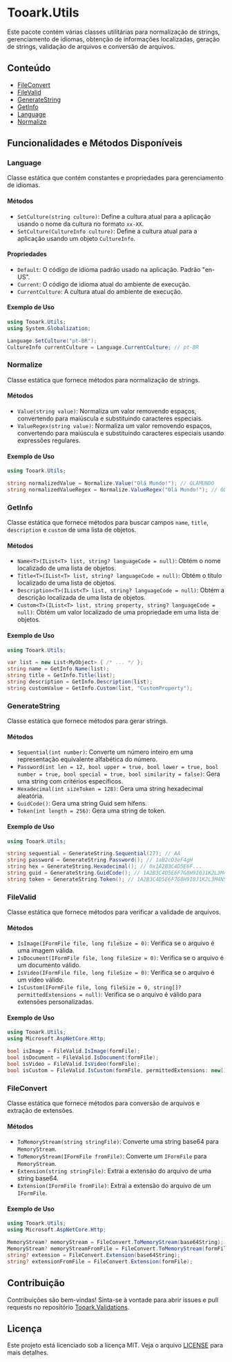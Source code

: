 # Tooark.Utils

Este pacote contém várias classes utilitárias para normalização de strings, gerenciamento de idiomas, obtenção de informações localizadas, geração de strings, validação de arquivos e conversão de arquivos.

## Conteúdo

- [FileConvert](#fileconvert)
- [FileValid](#filevalid)
- [GenerateString](#generatestring)
- [GetInfo](#getinfo)
- [Language](#language)
- [Normalize](#normalize)

## Funcionalidades e Métodos Disponíveis

### Language

Classe estática que contém constantes e propriedades para gerenciamento de idiomas.

#### Métodos

- `SetCulture(string culture)`: Define a cultura atual para a aplicação usando o nome da cultura no formato `xx-XX`.
- `SetCulture(CultureInfo culture)`: Define a cultura atual para a aplicação usando um objeto `CultureInfo`.

#### Propriedades

- `Default`: O código de idioma padrão usado na aplicação. Padrão "en-US".
- `Current`: O código de idioma atual do ambiente de execução.
- `CurrentCulture`: A cultura atual do ambiente de execução.

#### Exemplo de Uso

```csharp
using Tooark.Utils;
using System.Globalization;

Language.SetCulture("pt-BR");
CultureInfo currentCulture = Language.CurrentCulture; // pt-BR
```

### Normalize

Classe estática que fornece métodos para normalização de strings.

#### Métodos

- `Value(string value)`: Normaliza um valor removendo espaços, convertendo para maiúscula e substituindo caracteres especiais.
- `ValueRegex(string value)`: Normaliza um valor removendo espaços, convertendo para maiúscula e substituindo caracteres especiais usando expressões regulares.

#### Exemplo de Uso

```csharp
using Tooark.Utils;

string normalizedValue = Normalize.Value("Olá Mundo!"); // OLAMUNDO
string normalizedValueRegex = Normalize.ValueRegex("Olá Mundo!"); // OLAMUNDO
```

### GetInfo

Classe estática que fornece métodos para buscar campos `name`, `title`, `description` e `custom` de uma lista de objetos.

#### Métodos

- `Name<T>(IList<T> list, string? languageCode = null)`: Obtém o nome localizado de uma lista de objetos.
- `Title<T>(IList<T> list, string? languageCode = null)`: Obtém o título localizado de uma lista de objetos.
- `Description<T>(IList<T> list, string? languageCode = null)`: Obtém a descrição localizada de uma lista de objetos.
- `Custom<T>(IList<T> list, string property, string? languageCode = null)`: Obtém um valor localizado de uma propriedade em uma lista de objetos.

#### Exemplo de Uso

```csharp
using Tooark.Utils;

var list = new List<MyObject> { /* ... */ };
string name = GetInfo.Name(list);
string title = GetInfo.Title(list);
string description = GetInfo.Description(list);
string customValue = GetInfo.Custom(list, "CustomProperty");
```

### GenerateString

Classe estática que fornece métodos para gerar strings.

#### Métodos

- `Sequential(int number)`: Converte um número inteiro em uma representação equivalente alfabética do número.
- `Password(int len = 12, bool upper = true, bool lower = true, bool number = true, bool special = true, bool similarity = false)`: Gera uma string com critérios específicos.
- `Hexadecimal(int sizeToken = 128)`: Gera uma string hexadecimal aleatória.
- `GuidCode()`: Gera uma string Guid sem hífens.
- `Token(int length = 256)`: Gera uma string de token.

#### Exemplo de Uso

```csharp
using Tooark.Utils;

string sequential = GenerateString.Sequential(27); // AA
string password = GenerateString.Password(); // 1aB2cD3eF4gH
string hex = GenerateString.Hexadecimal(); // 0x1A2B3C4D5E6F...
string guid = GenerateString.GuidCode(); // 1A2B3C4D5E6F7G8H9I0J1K2L3M4N5O6P
string token = GenerateString.Token(); // 1A2B3C4D5E6F7G8H9I0J1K2L3M4N5O6P...
```

### FileValid

Classe estática que fornece métodos para verificar a validade de arquivos.

#### Métodos

- `IsImage(IFormFile file, long fileSize = 0)`: Verifica se o arquivo é uma imagem válida.
- `IsDocument(IFormFile file, long fileSize = 0)`: Verifica se o arquivo é um documento válido.
- `IsVideo(IFormFile file, long fileSize = 0)`: Verifica se o arquivo é um vídeo válido.
- `IsCustom(IFormFile file, long fileSize = 0, string[]? permittedExtensions = null)`: Verifica se o arquivo é válido para extensões personalizadas.

#### Exemplo de Uso

```csharp
using Tooark.Utils;
using Microsoft.AspNetCore.Http;

bool isImage = FileValid.IsImage(formFile);
bool isDocument = FileValid.IsDocument(formFile);
bool isVideo = FileValid.IsVideo(formFile);
bool isCustom = FileValid.IsCustom(formFile, permittedExtensions: new[] { ".TXT", ".CSV" });
```

### FileConvert

Classe estática que fornece métodos para conversão de arquivos e extração de extensões.

#### Métodos

- `ToMemoryStream(string stringFile)`: Converte uma string base64 para `MemoryStream`.
- `ToMemoryStream(IFormFile fromFile)`: Converte um `IFormFile` para `MemoryStream`.
- `Extension(string stringFile)`: Extrai a extensão do arquivo de uma string base64.
- `Extension(IFormFile fromFile)`: Extrai a extensão do arquivo de um `IFormFile`.

#### Exemplo de Uso

```csharp
using Tooark.Utils;
using Microsoft.AspNetCore.Http;

MemoryStream? memoryStream = FileConvert.ToMemoryStream(base64String);
MemoryStream? memoryStreamFromFile = FileConvert.ToMemoryStream(formFile);
string? extension = FileConvert.Extension(base64String);
string? extensionFromFile = FileConvert.Extension(formFile);
```

## Contribuição

Contribuições são bem-vindas! Sinta-se à vontade para abrir issues e pull requests no repositório [Tooark.Validations](https://github.com/Tooark/tooark).

## Licença

Este projeto está licenciado sob a licença MIT. Veja o arquivo [LICENSE](../LICENSE) para mais detalhes.
